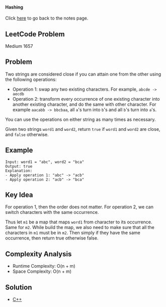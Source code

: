#### Hashing
Click [here](../notes.md) to go back to the notes page.

## LeetCode Problem
Medium 1657

## Problem
Two strings are considered close if you can attain one from the other using the following operations:
- Operation 1: swap any two existing characters. For example, `abcde -> aecdb`
- Operation 2: transform every occurrence of one existing character into another existing character, and do the same with other character. For example `aacabb -> bbcbaa`, all `a`'s turn into `b`'s and all `b`'s turn into `a`'s.

You can use the operations on either string as many times as necessary.

Given two strings `word1` and `word2`, return `true` if `word1` and `word2` are close, and `false` otherwise.

## Example
```
Input: word1 = "abc", word2 = "bca"
Output: true
Explanation:
- Apply operation 1: "abc" -> "acb"
- Apply operation 2: "acb" -> "bca"
```

## Key Idea
For operation 1, then the order does not matter. For operation 2, we can switch characters with the same occurrence.

Thus let `m1` be a map that maps `word1` from character to its occurrence. Same for `m2`. While build the map, we also need to make sure that all the characters in `m1` must be in `m2`. Then simply if they have the same occurrence, then return true otherwise false.

## Complexity Analysis
- Runtime Complexity: O(n + m)
- Space Complexity: O(n + m)

## Solution
- [C++](./solution.cpp)
